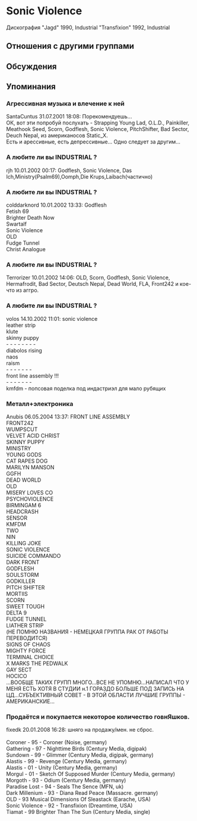 # Sonic Violence

Дискография
"Jagd" 1990, Industrial
"Transfixion" 1992, Industrial

## Отношения с другими группами


## Обсуждения


## Упоминания

### Агрессивная музыка и влечение к ней

SantaCuntus 31.07.2001 18:08:
Порекомендуешь...<BR>ОК, вот эти попробуй послухать - Strapping Young Lad, O.L.D., Painkiller, Meathook Seed, Scorn, Godflesh, Sonic Violence, PitchShifter, Bad Sector, Deuch Nepal, из американосов Static_X.<BR>Есть и арессивные, есть депрессивные... Одно следует за другим...

### А любите ли вы INDUSTRIAL ?

rjh 10.01.2002 00:17:
Godflesh, Sonic Violence, Das Ich,Ministry(Psalm69),Oomph,Die Krups,Laibach(частично)

### А любите ли вы INDUSTRIAL ?

colddarknord 10.01.2002 13:33:
Godflesh<BR>Fetish 69<BR>Brighter Death Now<BR>Swartalf<BR>Sonic Violence<BR>OLD<BR>Fudge Tunnel<BR>Christ Analogue

### А любите ли вы INDUSTRIAL ?

Terrorizer 10.01.2002 14:06:
OLD, Scorn, Godflesh, Sonic Violence, Hermafrodit, Bad Sector, Deutsch Nepal, Dead World, FLA, Front242  и кое-что из аггро.

### А любите ли вы INDUSTRIAL ?

volos 14.10.2002 11:01:
sonic violence<BR>leather strip<BR>klute<BR>skinny puppy<BR>- - - - - - - -<BR>diabolos rising<BR>naos<BR>raism<BR>- - - - - -  - <BR>front line assembly !!!<BR>- - - - - -  - <BR>kmfdm  - попсовая поделка под индастриэл для мало рубящих

### Металл+электроника

Anubis 06.05.2004 13:37:
FRONT LINE ASSEMBLY<BR>FRONT242<BR>WUMPSCUT<BR>VELVET ACID CHRIST<BR>SKINNY PUPPY<BR>MINISTRY<BR>YOUNG GODS<BR>CAT RAPES DOG<BR>MARILYN MANSON<BR>GGFH<BR>DEAD WORLD<BR>OLD<BR>MISERY LOVES CO<BR>PSYCHOVIOLENCE<BR>BIRMINGAM 6<BR>HEADCRASH<BR>SENSOR<BR>KMFDM<BR>TWO<BR>NIN<BR>KILLING JOKE<BR>SONIC VIOLENCE<BR>SUICIDE COMMANDO<BR>DARK FRONT<BR>GODFLESH<BR>SOULSTORM<BR>GODKILLER<BR>PITCH SHIFTER<BR>MORTIIS<BR>SCORN<BR>SWEET TOUGH<BR>DELTA 9<BR>FUDGE TUNNEL<BR>LIATHER STRIP<BR>(НЕ ПОМНЮ НАЗВАНИЯ - НЕМЕЦКАЯ ГРУППА РАК ОТ РАБОТЫ ПЕРЕВОДИТСЯ)<BR>SIGNS OF CHAOS<BR>MIGHTY FORCE<BR>TERMINAL CHOICE<BR>X MARKS THE PEDWALK<BR>GAY SECT<BR>HOCICO<BR>...ВООБЩЕ ТАКИХ ГРУПП МНОГО...ВСЕ НЕ УПОМНЮ...НАПИСАЛ ЧТО У МЕНЯ ЕСТЬ ХОТЯ В СТУДИИ н.1 ГОРАЗДО БОЛЬШЕ ПОД ЗАПИСЬ НА ЦД...СУБЪЕКТИВНЫЙ СОВЕТ - В ЭТОЙ ОБЛАСТИ ЛУЧШИЕ ГРУППЫ - АМЕРИКАНСКИЕ...

### Продаётся и покупается некоторое количество говнЯшков.

fixedk 20.01.2008 16:28:
шняго на продажу/мен. не сброс.<BR><BR>Coroner - 95 - Coroner (Noise, germany)<BR>Gathering - 97 - Nighttime Birds (Century Media, digipak)<BR>Sundown - 99 - Glimmer (Century Media, digipak, germany)<BR>Alastis - 99 - Revenge (Century Media, germany)<BR>Alastis - 01 - Unity (Century Media, germany)<BR>Morgul - 01 - Sketch Of Supposed Murder (Century Media, germany)<BR>Morgoth - 93 - Odium (Century Media, germany)<BR>Paradise Lost - 94 - Seals The Sence (MFN, uk)<BR>Dark Millenium - 93 - Diana Read Peace (Massacre. germany)<BR>OLD - 93 Musical Dimensions Of Sleastack (Earache, USA)<BR>Sonic Violence - 92 - Transfixion (Dreamtime, USA)<BR>Tiamat - 99 Brighter Than The Sun (Century Media, single)<BR>

